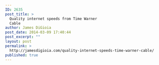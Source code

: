 ```yaml
---
ID: 2635
post_title: >
  Quality internet speeds from Time Warner
  Cable
author: James DiGioia
post_date: 2014-03-09 17:40:44
post_excerpt: ""
layout: post
permalink: >
  http://jamesdigioia.com/quality-internet-speeds-time-warner-cable/
published: true
---
```

